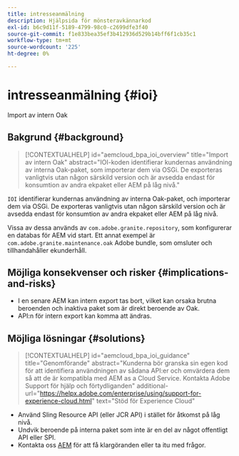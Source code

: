 ```yaml
---
title: intresseanmälning
description: Hjälpsida för mönsteravkännarkod
exl-id: b6c9d11f-5189-4799-98c0-c2699dfe3f40
source-git-commit: f1e833bea35ef3b412936d529b14bff6f1cb35c1
workflow-type: tm+mt
source-wordcount: '225'
ht-degree: 0%

---
```


# intresseanmälning {#ioi}

Import av intern Oak

## Bakgrund {#background}

>[!CONTEXTUALHELP]
>id="aemcloud_bpa_ioi_overview"
>title="Import av intern Oak"
>abstract="IOI-koden identifierar kundernas användning av interna Oak-paket, som importerar dem via OSGi. De exporteras vanligtvis utan någon särskild version och är avsedda endast för konsumtion av andra ekpaket eller AEM på låg nivå."

`IOI` identifierar kundernas användning av interna Oak-paket, och importerar dem via OSGi. De exporteras vanligtvis utan någon särskild version och är avsedda endast för konsumtion av andra ekpaket eller AEM på låg nivå.

Vissa av dessa används av `com.adobe.granite.repository`, som konfigurerar en databas för AEM vid start. Ett annat exempel är `com.adobe.granite.maintenance.oak` Adobe bundle, som omsluter och tillhandahåller ekunderhåll.

## Möjliga konsekvenser och risker {#implications-and-risks}

* I en senare AEM kan intern export tas bort, vilket kan orsaka brutna beroenden och inaktiva paket som är direkt beroende av Oak.
* API:n för intern export kan komma att ändras.

## Möjliga lösningar {#solutions}

>[!CONTEXTUALHELP]
>id="aemcloud_bpa_ioi_guidance"
>title="Genomförande"
>abstract="Kunderna bör granska sin egen kod för att identifiera användningen av sådana API:er och omvärdera dem så att de är kompatibla med AEM as a Cloud Service. Kontakta Adobe Support för hjälp och förtydliganden"
>additional-url="https://helpx.adobe.com/enterprise/using/support-for-experience-cloud.html" text="Stöd för Experience Cloud"

* Använd Sling Resource API (eller JCR API) i stället för åtkomst på låg nivå.
* Undvik beroende på interna paket som inte är en del av något offentligt API eller SPI.
* Kontakta oss [AEM](https://helpx.adobe.com/enterprise/using/support-for-experience-cloud.html) för att få klargöranden eller ta itu med frågor.
